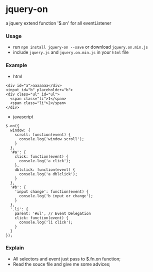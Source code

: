 # jquery-on
a jquery extend function '$.on' for all eventListener

### Usage
- run `npm install jquery-on --save` or download `jquery.on.min.js`
- include `jquery.js` and `jquery.on.min.js` in your `html` file

### Example
- html
```
<div id="a">aaaaaaa</div>
<input id="b" placeholder="b">
<div class="ul" id="ul">
  <span class="li">1</span>
  <span class="li">2</span>
</div>
```
- javascript
```
$.on({
  window: {
    scroll: function(event) {
      console.log('window scroll');
    }
  },
  '#a': {
    click: function(event) {
      console.log('a click');
    },
    dblclick: function(event) {
      console.log('a dblclick');
    }
  },
  '#b': {
    'input change': function(event) {
      console.log('b input or change');
    }
  },
  '.li': {
    parent: '#ul', // Event Delegation
    click: function(event) {
      console.log('li click');
    }
  }
});
```

### Explain
- All selectors and event just pass to $.fn.on function;
- Read the souce file and give me some advices;